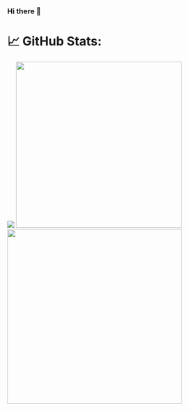 ### Hi there 👋

<!--
**AleNunes/AleNunes** is a ✨ _special_ ✨ repository because its `README.md` (this file) appears on your GitHub profile.

Here are some ideas to get you started:

- 🔭 I’m currently working on ...
- 🌱 I’m currently learning ...
- 👯 I’m looking to collaborate on ...
- 🤔 I’m looking for help with ...
- 💬 Ask me about ...
- 📫 How to reach me: ...
- 😄 Pronouns: ...
- ⚡ Fun fact: ...
-->


# 📈 GitHub Stats:
![](https://github-readme-stats-wheat-two-53.vercel.app/api/top-langs/?username=AleNunes&theme=vue-dark&hide_border=false&include_all_commits=false&count_private=false&layout=compact)  <img src="https://github-readme-stats-wheat-two-53.vercel.app/api?username=AleNunes&theme=prussian&hide_border=false&include_all_commits=false&count_private=false" width="380px" /> 
<img src="https://github-readme-streak-stats.herokuapp.com/?user=AleNunes&theme=algolia&hide_border=false"  width="400px" />




